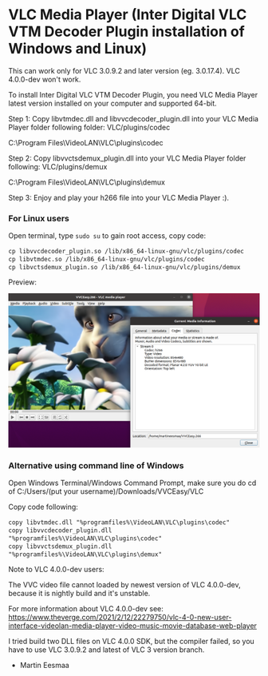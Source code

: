 # VLC Media Player (Inter Digital VLC VTM Decoder Plugin installation of Windows and Linux)
This can work only for VLC 3.0.9.2 and later version (eg. 3.0.17.4). VLC 4.0.0-dev won't work.

To install Inter Digital VLC VTM Decoder Plugin, you need VLC Media Player latest version installed on your computer and supported 64-bit.

Step 1: Copy libvtmdec.dll and libvvcdecoder_plugin.dll into your VLC Media Player folder following folder: VLC/plugins/codec

C:\Program Files\VideoLAN\VLC\plugins\codec

Step 2: Copy libvvctsdemux_plugin.dll into your VLC Media Player folder following: VLC/plugins/demux

C:\Program Files\VideoLAN\VLC\plugins\demux

Step 3: Enjoy and play your h266 file into your VLC Media Player :).

### For Linux users

Open terminal, type `sudo su` to gain root access, copy code:
```
cp libvvcdecoder_plugin.so /lib/x86_64-linux-gnu/vlc/plugins/codec
cp libvtmdec.so /lib/x86_64-linux-gnu/vlc/plugins/codec
cp libvctsdemux_plugin.so /lib/x86_64-linux-gnu/vlc/plugins/demux
```

Preview:

![preview](vvceasylinuxvlc.png)

### Alternative using command line of Windows

Open Windows Terminal/Windows Command Prompt, make sure you do cd of C:/Users/(put your username)/Downloads/VVCEasy/VLC

Copy code following:
```
copy libvtmdec.dll "%programfiles%\VideoLAN\VLC\plugins\codec" 
copy libvvcdecoder_plugin.dll "%programfiles%\VideoLAN\VLC\plugins\codec"
copy libvvctsdemux_plugin.dll "%programfiles%\VideoLAN\VLC\plugins\demux"
```

Note to VLC 4.0.0-dev users:

The VVC video file cannot loaded by newest version of VLC 4.0.0-dev, because it is nightly build and it's unstable.

For more information about VLC 4.0.0-dev see: https://www.theverge.com/2021/2/12/22279750/vlc-4-0-new-user-interface-videolan-media-player-video-music-movie-database-web-player

I tried build two DLL files on VLC 4.0.0 SDK, but the compiler failed, so you have to use VLC 3.0.9.2 and latest of VLC 3 version branch.

-   Martin Eesmaa
